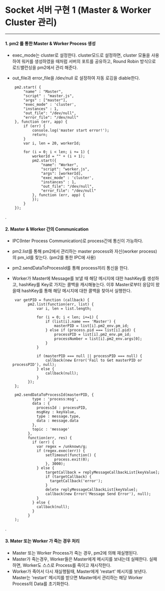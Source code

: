 # Socket 서버 구현 1 (Master & Worker Cluster 관리)
 
***

#### 1. pm2 를 통한 Master & Worker Process 생성

 - exec_mode는 cluster로 설정한다. cluster모드로 설정하면, cluster 모듈을 사용하여 워커를 생성하였을 때처럼 서버의 포트를 공유하고, Round Robin 방식으로 로드밸런싱을 pm2에서 관리 해준다.
 - out_file과 error_file을 /dev/null 로 설정하여 자동 로깅을 diable한다.
 

        pm2.start( {
            "name" : "Master",
            "script" : "master.js",
            "args" : ["master"],
            "exec_mode" : 'cluster',
            "instances" : 1,
            "out_file": "/dev/null",
            "error_file": "/dev/null"
        }, function (err, app) {
            if (err) {
                console.log('master start error!');
                return;
            }
            var i, len = 20, workerId;
        
            for (i = 0; i < len; i += 1) {
                workerId = "" + (i + 1);
                pm2.start({
                    "name": "Worker",
                    "script": "worker.js",
                    "args": [workerId],
                    "exec_mode" : 'cluster',
                    "instances" : 1,
                    "out_file": "/dev/null",
                    "error_file": "/dev/null"
                }, function (err, app) {
                });
            }
        });

.        
        
#### 2. Master & Worker 간의 Communication

 - IPC(Inter Process Communication)로 process간에 통신이 가능하다.
 - pm2.list를 통해 pm2에서 관리하는 master process와 자신(worker process)의 pm_id를 찾는다. (pm2를 통한 IPC에 사용)
 - pm2.sendDataToProcessId를 통해 process끼리 통신을 한다.
 - Worker가 Master에 Message를 보낼 때 해당 메시지에 대한 hashKey를 생성하고, hashKey를 Key로 가지는 콜백을 캐시해놓는다. 이후 Master로부터 응답이 왔을때 hashKey를 통해 해당 메시지에 대한 콜백을 찾아서 실행한다.
 
 
        var getPID = function (callback) {
              pm2.list(function(err, list) {
                  var i, len = list.length;
        
                  for (i = 0; i < len; i+=1) {
                      if (list[i].name === 'Master') {
                          masterPID = list[i].pm2_env.pm_id;
                      } else if (process.pid === list[i].pid) {
                          processPID = list[i].pm2_env.pm_id;
                          processNumber = list[i].pm2_env.args[0];
                      }
                  }
        
                  if (masterPID === null || processPID === null) {
                      callback(new Error('Fail to Get masterPID or processPID'), null);
                  } else {
                      callback(null);
                  }
              });
        };
          
        pm2.sendDataToProcessId(masterPID, {
                type : 'process:msg',
                data : {
                  processId : processPID,
                  msgKey : keyValue,
                  type : message.type,
                  data : message.data
                },
                topic : 'message'
              },
              function(err, res) {
                if (err) {
                  var regex = /unknown/g;
                  if (regex.exec(err)) {
                      setTimeout(function() {
                          process.exit(0);
                      }, 3000);
                  } else {
                      targetCallback = replyMessageCallbackList[keyValue];
                      if (targetCallback) {
                        targetCallback('error');
                      }
                      delete replyMessageCallbackList[keyValue];
                      callback(new Error('Message Send Error'), null);
                  }
                } else {
                  callback(null);
                }
              }
        );

.
 
#### 3. Mater 또는 Worker 가 죽는 경우 처리

 - Master 또는 Worker Process가 죽는 경우, pm2에 의해 재실행된다.
 - Master가 죽는경우, Worker들은 Master에게 메시지를 보내는데 실패한다. 실패하면, Worker도 스스로 Process를 죽이고 재시작한다.
 - Worker가 죽어서 다시 재실행될때, Master에게 'restart' 메시지를 보낸다. Master는 'restart' 메시지를 받으면 Master에서 관리하는 해당 Worker Process의 Data를 초기화한다.